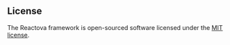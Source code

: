 ## License

The Reactova framework is open-sourced software licensed under the [MIT license](http://opensource.org/licenses/MIT).